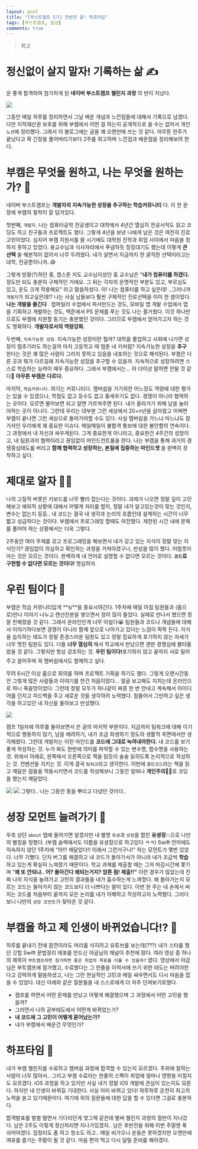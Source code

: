 ```yaml
---
layout: post
title: "[부스트캠프 5기] 전반전 끝! 하프타임"
tags: [부스트캠프, 일상]
comments: true
---
```


> 회고  

# 정신없이 살지 말자! 기록하는 삶 ✍️

운 좋게 합격하여 참가하게 된 **네이버 부스트캠프 챌린지 과정** 의 반이 지났다.  

<img src="https://user-images.githubusercontent.com/35067611/89651441-e72cff00-d8fe-11ea-981a-080b093153e2.png">  

그동안 매일 하루를 정리하면서 그날 배운 개념과 느낀점들에 대해서 기록으로 남겼다. 다만 지적재산권 보호를 위해 부캠에서 어떤 걸 하는지 공개적으로 쓸 수는 없어서 개인 `노션`에 정리했다. 그래서 이 블로그에는 글을 꽤 오랜만에 쓰는 것 같다. 아무튼 한주가 끝났다고 확 긴장을 풀어버리기보다 2주를 회고하며 느낀점과 배운점을 정리해보려 한다.  

# 부캠은 무엇을 원하고, 나는 무엇을 원하는가? 🤔

네이버 부스트캠프는 **개발자의 지속가능한 성장을 추구하는 학습커뮤니티** 다. 이 한 문장에 부캠의 철학이 잘 담겨있다.  

첫번째, `개발자`.  나는 컴퓨터공학 전공생이고 대학에서 4년간 열심히 전공서적도 읽고 코딩도 하고 친구들과 프로젝트도 했다. 그렇게 4년을 보낸 나에게 남은 것은 여전히 진로고민이었다. 심지어 부캠 지원서를 쓸 시기에도 대학원 진학과 취업 사이에서 마음을 정하지 못하고 있었다. 용교수님과 식사자리에서 푸념하듯 징징대기도 했는데 이렇게 **큰 선택** 을 해본적이 없어서 너무 두려웠다. 내가 살면서 지금까지 한 굵직한 선택이라고는 대학, 전공뿐이니까..😅  

그렇게 방황(?)하던 중, 캡스톤 지도 교수님이셨던 홍 교수님은 "**내가 컴퓨터를 하겠다.** 정도만 되도 충분히 구체적인 거에요. 그 뒤는 각자의 운명적인 부분도 있고, 부르심도 있고, 운도 크게 작용해요" 라고 말씀하셨다. 아! 나는 컴퓨터를 하고 싶은데! ..그러니까 `개발자`가 되고싶은데!? 나는 사실 남들보다 훨씬 구체적인 진로선택을 이미 한 셈이었다. **나는 개발을 즐긴다** . 컴파일러 수업에서 파서만드는 것도, 모바일 앱 개발 수업에서 앱을 기획하고 개발하는 것도, 백준에서 PS 문제를 푸는 것도 나는 즐거웠다. 이것 하나만으로도 부캠에 지원할 동기는 충분했던 것이다. 그러므로 부캠에서 얻어가고자 하는 것도 명확하다. **개발자로서의 역량강화.**  

두번째, `지속가능한 성장`. 지속가능한 성장이란 뭘까? 대학을 졸업하고 사회에 나가면 성장이 멈추기라도 하는걸까 마치 고등학교 때 멈춘 내 키처럼? 지속가능한 성장을 **추구** 한다는 것은 꽤 많은 사람이 그러지 못하고 있음을 내포하는 것으로 해석된다. 부캠은 다른 곳과 뭐가 다르길래 지속가능한 성장을 추구할 수 있을까. 지속적으로 성장하려면 스스로 학습하는 능력이 매우 중요하다. 그래서 부캠에서는... 아 더이상 말하면 안될 것 같다🤫 **아무튼 부캠은 다르다.**  

마지막, `학습커뮤니티`. 여기는 커뮤니티다. 멤버쉽을 가기위한 어느정도 역량에 대한 평가는 있을 수 있겠으나, 학점도 없고 등수도 없고 줄세우기도 없다. 경쟁이 아니라 협력하는 곳이다. 모르면 물어보면 되고 알면 가르쳐주면 된다. 내가 올라가기 위해 남을 눌러야하는 곳이 아니다. 그런데 우리는 대부분 그런 세상에서 20+n년을 살아왔고 어쩌면 부캠이 끝나면 그런 세상으로 돌아가야할 수도 있다. 사실 멤버쉽을 가느냐 마느냐도 참가자인 우리에게 꽤 중요한 이슈다. 매일매일이 불합격 통보에 대한 불안함의 연속이다. 그 과정에서 내 자신과 싸우게된다. 그게 중요한게 아니라고, 중요한건 4주간의 성장이고, 내 팀원과의 협력이라고 끊임없이 마인드컨트롤을 한다. 나는 부캠을 통해 과거의 경쟁중심태도를 버리고 **함께 협력하고 성장하는, 본질에 집중하는 마인드셋** 을 완벽히 장착하고 싶다.  

# 제대로 알자 👨‍💻

나의 고질적 버릇은 키보드를 너무 빨리 잡는다는 것이다. 과제가 나오면 정말 깊이 고민해보고 예외적 상황에 대해서 어떻게 처리를 할지, 정말 내가 알고있는것이 맞는 것인지, 변수는 없는지 등등.. 내 코드는 결국 내 생각과 논리의 흐름인데 설계하는 시간이 너무 짧고 성급하다는 것이다. 부캠에서 프로그래밍 할때도 여전했다. 제한된 시간 내에 문제를 풀어야 하는 상황에서는 더욱 그렇다.  

2주동안 여러 주제를 갖고 프로그래밍을 해보면서 내가 갖고 있는 지식이 정말 맞는 지식인가? 끊임없이 의심하고 확인하는 과정을 거쳐야겠구나, 반성을 많이 했다. 어렴풋이 아는 것은 모르는 것이다. 완벽하게 내 언어로 설명할 수 없다면 모르는 것이다. **`코드`로 구현할 수 없다면 모르는 것이다!** 명심하자.  

# 우린 팀이다 👊

부캠은 학습 커뮤니티답게 **`팀`**을 중요시여긴다. 1주차에 매일 아침 팀원들과 (줌으로)만나 이야기 나누고 랜선친분을 쌓으면서 정이 많이 들었다. 실제로 만나서 했으면 정말 친해졌을 것 같다. 그래서 온라인인게 너무 아쉽다😭 팀원들과 코드나 개념들에 대해서 이야기하다보면 경쟁이 아니라 함께 앞으로 나아가고 있다는 느낌이 팍팍 든다. 지식을 습득하는 태도가 정말 존경스러운 팀원도 있고 정말 집요하게 포기하지 않는 자세가 너무 멋진 팀원도 있다. 다들 **너무 열심히** 해서 학교에서 만났으면 괜한 경쟁심에 불타올랐을 것 같다. 그렇지만 항상 강조하는 것. **우린 팀이다**❗포기하지 않고 끝까지 서로 밀어주고 끌어주며 꼭 멤버쉽에서도 함께하고 싶다.

무려 6시간 이상 줌으로 회의를 하며 프로젝트 기획을 하기도 했다. 그렇게 오랜시간동안 그렇게 많은 사람들과 이야기를 한건 처음이었다... 얼굴 보고해도 지치는데 온라인으로 하니 죽을맛이었다. 그런데 정말 모두가 하나같이 짜증 한 번 안내고 계속해서 아이디어를 던지고 피드백을 주고 새로운 것을 생각하려 노력했다. 힘들어서 그만하고 싶은 생각을 하고있던 내 자신을 돌아보고 반성했다.

<img src="https://user-images.githubusercontent.com/35067611/89651432-e4320e80-d8fe-11ea-95f4-ddfe58b22fea.png">  

캠프 1일차에 하루를 돌아보면서 쓴 글의 마지막 부분이다. 지금까지 팀워크에 대해 이기적으로 행동하지 않기, 남을 배려하기, 내가 조금 희생하기 정도의 생활적 측면에서만 생각해왔다. 그런데 개발자는 이런 마인드를 **코드에 그대로 녹여내야한다.** 내 코드를 보기 좋게 작성하는 것. 누가 봐도 한번에 의미를 파악할 수 있는 변수명, 함수명을 사용하는 것. 위에서 아래로, 왼쪽에서 오른쪽으로 책을 읽듯이 술술 읽히도록 논리적으로 작성하는 것. 컨벤션을 지키는 것. 이게 결국 `팀워크`라고 생각한다. 이번에 `클린코드`라는 책을 읽고 깨달은 점들을 적용시키면서 코드를 작성해보니 그동안 얼마나 **개인주의**💁‍♂️로 코딩을 했는지 깨달았다.  

<img src="https://user-images.githubusercontent.com/35067611/89651444-e85e2c00-d8fe-11ea-9634-b415e9d4f74e.png">  
<img src="https://user-images.githubusercontent.com/35067611/89651439-e6946880-d8fe-11ea-8ee6-a6124117d6df.png">  
그렇다.. 나는 그동안 똥을 뿌리고 다녔던 것이다..

# 셩장 모먼트 늘려가기 🌱

우측 상단 `about` 탭에 들어가면 알겠지만 내 별명 `유셩`과 `성장`을 합친 **유셩장**💥으로 나만의 별칭을 정했다. (부캠 슬랙에서도 이름을 유셩장으로 하고있다 ㅋㅋ) Swift 언어에도 익숙하지 않던 1주차에 "아!!! 깨달았다!! 이래서 그런거구나!" 하는 모먼트가 몇번 있었다. 너무 기뻤다. 단지 버그를 해결하고 내 코드가 돌아가서가 아니라 내가 조금씩 **학습**하고 있는게 확실히 느껴졌기 때문이다. 학교 과제를 제출할 때는 그저 마감시간에 쫓기며 "**왜 또 안되냐.. 어? 돌아간다 왜되는거지? 암튼 됨! 제출!!"** 이런 경우가 많았는데 진짜 나의 지식을 늘려가고 고민의 결과들을 내가 흡수하는게 느껴졌다. 왜 돌아가는지 모르는 코드는 돌아가지 않는 코드보다 더 나쁘다는 말이 있다. 이번 한 주는 내 손에서 써지는 코드를 처음부터 끝까지 모든 논리를 내가 이해하고 작성하고자 노력했다. 그러다보니 나만의 `셩장 모먼트`가 찾아온 것 같다.  

# 부캠을 하고 제 인생이 바뀌었습니다!? 🏃  

하루를 끝내기 전에 잠깐이라도 머리를 식히려고 유튜브를 보는데(???) 내가 스타를 했던 깃헙 Swift 문법정리 레포를 만드신 야곰님의 채널이 추천에 떴다. 여러 영상 중 하나의 제목이 `부트캠프하면 참가하면 좋은 취업의 목표를 이룰 수 있을까?` 였다. 영상에서 야곰님은 부트캠프에 참가했고, 수료했다는 그 한줄을 이력서에 쓰기 위한 태도는 버려야한다고 강력하게 말씀하셨고, 나는 그런 현실적인 고민과 매일 싸우면서도 다시 마음을 잡을 수 있었다. 대신 아래와 같은 질문들을 내 스스로에게 더 자주 던져보기로했다.  

- 캠프를 하면서 어떤 문제를 만났고 어떻게 해결했으며 그 과정에서 어떤 고민을 했을까?
- 그러면서 나의 공부태도에서 어떤게 바뀌었는가?
- **내 코드에 그 고민이 어떻게 묻어났는가?**
- 내가 부캠에서 배운건 무엇인가?

# 하프타임 🐾

내가 부캠 챌린지를 수료하고 멤버쉽 과정에 합격할 수 있는지 모르겠다. 주위에 잘하는 사람이 너무 많아서.. 그리고 부캠 수료라는 한줄의 스펙이 취업에 얼마나 영향을 미칠지도 모르겠다. iOS 과정을 하고 있지만 사실 내가 정말 iOS 개발에 관심이 있는지도 모른다. 하지만 내 인생이 바뀌길 기대한다. 사실 이미 바뀌고 있다! 하루하루 온전히 최고의 노력을 쏟고 있기때문이다. 여기에 위의 질문들에 대한 답을 할 수 있다면 그걸로 충분하다.

합격발표를 벌벌 떨면서 기다리던게 엊그제 같은데 벌써 챌린지 과정의 절반이 지나갔다. 남은 2주도 이렇게 정신차리면 지나가있겠지.. 남은 후반전을 위해 이번 주말엔 푹 쉬어야겠다. 집정리도 좀 하고 청소도 하고.. 매일 비가오니 운동은 못하겠지만 오랜만에 여유를 즐기는 주말이 될 것 같다. 마음 편히 먹고 다시 달릴 준비를 해야겠다.
